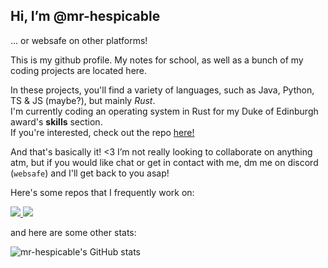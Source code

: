 ## Hi, I’m @mr-hespicable
... or websafe on other platforms!

This is my github profile. My notes for school, as well as a bunch of my coding projects are located here.

In these projects, you'll find a variety of languages, such as Java, Python, TS & JS (maybe?), but mainly _Rust_.  
I'm currently coding an operating system in Rust for my Duke of Edinburgh award's **skills** section.   
If you're interested, check out the repo [here!](https://mr-hespicable/sketchOS)

And that's basically it! <3 I’m not really looking to collaborate on anything atm, but if you would like chat or get in contact with me, dm me on discord (`websafe`) and I'll get back to you asap!

Here's some repos that I frequently work on:

<a href="https://github.com/mr-hespicable/sketchOS">
    <img src=https://github-readme-stats.vercel.app/api/pin/?username=mr-hespicable&repo=sketchOS&show_owner=true&theme=gruvbox/>
</a>
<a href="https://github.com/mr-hespicable/flipper">
    <img src=https://github-readme-stats.vercel.app/api/pin/?username=mr-hespicable&repo=flipper&show_owner=true&theme=gruvbox/>
</a>

and here are some other stats:

![mr-hespicable's GitHub stats](https://github-readme-stats.vercel.app/api?username=mr-hespicable&theme=gruvbox) 
